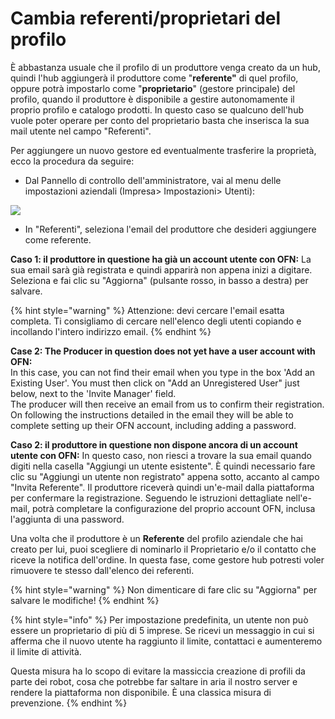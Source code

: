 # Cambia referenti/proprietari del profilo

È abbastanza usuale che il profilo di un produttore venga creato da un hub, quindi l'hub aggiungerà il produttore come "**referente"** di quel profilo, oppure potrà impostarlo come "**proprietario**" \(gestore principale\) del profilo, quando il produttore è disponibile a gestire autonomamente il proprio profilo e catalogo prodotti. In questo caso se qualcuno dell'hub vuole poter operare per conto del proprietario basta che inserisca la sua mail utente nel campo "Referenti". 

Per aggiungere un nuovo gestore ed eventualmente trasferire la proprietà, ecco la procedura da seguire:

* Dal Pannello di controllo dell'amministratore, vai al menu delle impostazioni aziendali \(Impresa&gt; Impostazioni&gt; Utenti\):

![](../../.gitbook/assets/changeowner.jpg)

* In "Referenti", seleziona l'email del produttore che desideri aggiungere come referente.

**Caso 1: il produttore in questione ha già un account utente con OFN:** La sua email sarà già registrata e quindi apparirà non appena inizi a digitare. Seleziona e fai clic su "Aggiorna" \(pulsante rosso, in basso a destra\) per salvare.

{% hint style="warning" %}
Attenzione: devi cercare l'email esatta completa. Ti consigliamo di cercare nell'elenco degli utenti copiando e incollando l'intero indirizzo email.
{% endhint %}

**Case 2: The Producer in question does not yet have a user account with OFN:**  
In this case, you can not find their email when you type in the box 'Add an Existing User'. You must then click on "Add an Unregistered User" just below, next to the 'Invite Manager' field.   
The producer will then receive an email from us to confirm their registration.  On following the instructions detailed in the email they will be able to complete setting up their OFN account, including adding a password.

**Caso 2: il produttore in questione non dispone ancora di un account utente con OFN:** In questo caso, non riesci a trovare la sua email quando digiti nella casella "Aggiungi un utente esistente". È quindi necessario fare clic su "Aggiungi un utente non registrato" appena sotto, accanto al campo "Invita Referente". Il produttore riceverà quindi un'e-mail dalla piattaforma per confermare la registrazione. Seguendo le istruzioni dettagliate nell'e-mail, potrà completare la configurazione del proprio account OFN, inclusa l'aggiunta di una password.

Una volta che il produttore è un **Referente** del profilo aziendale che hai creato per lui, puoi scegliere di nominarlo il Proprietario e/o il contatto che riceve la notifica dell'ordine. In questa fase, come gestore hub potresti voler rimuovere te stesso dall'elenco dei referenti.

{% hint style="warning" %}
Non dimenticare di fare clic su "Aggiorna" per salvare le modifiche!
{% endhint %}

{% hint style="info" %}
Per impostazione predefinita, un utente non può essere un proprietario di più di 5 imprese. Se ricevi un messaggio in cui si afferma che il nuovo utente ha raggiunto il limite, contattaci e aumenteremo il limite di attività. 

Questa misura ha lo scopo di evitare la massiccia creazione di profili da parte dei robot, cosa che potrebbe far saltare in aria il nostro server e rendere la piattaforma non disponibile. È una classica misura di prevenzione.
{% endhint %}

